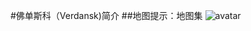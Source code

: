 #佛单斯科（Verdansk)简介
##地图提示：地图集
![avatar]('https://github.com/anorchid/cod16/blob/master/altered.png')

